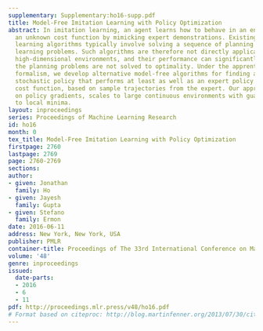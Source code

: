 ```yaml
---
supplementary: Supplementary:ho16-supp.pdf
title: Model-Free Imitation Learning with Policy Optimization
abstract: In imitation learning, an agent learns how to behave in an environment with
  an unknown cost function by mimicking expert demonstrations. Existing imitation
  learning algorithms typically involve solving a sequence of planning or reinforcement
  learning problems. Such algorithms are therefore not directly applicable to large,
  high-dimensional environments, and their performance can significantly degrade if
  the planning problems are not solved to optimality. Under the apprenticeship learning
  formalism, we develop alternative model-free algorithms for finding a parameterized
  stochastic policy that performs at least as well as an expert policy on an unknown
  cost function, based on sample trajectories from the expert. Our approach, based
  on policy gradients, scales to large continuous environments with guaranteed convergence
  to local minima.
layout: inproceedings
series: Proceedings of Machine Learning Research
id: ho16
month: 0
tex_title: Model-Free Imitation Learning with Policy Optimization
firstpage: 2760
lastpage: 2769
page: 2760-2769
sections: 
author:
- given: Jonathan
  family: Ho
- given: Jayesh
  family: Gupta
- given: Stefano
  family: Ermon
date: 2016-06-11
address: New York, New York, USA
publisher: PMLR
container-title: Proceedings of The 33rd International Conference on Machine Learning
volume: '48'
genre: inproceedings
issued:
  date-parts:
  - 2016
  - 6
  - 11
pdf: http://proceedings.mlr.press/v48/ho16.pdf
# Format based on citeproc: http://blog.martinfenner.org/2013/07/30/citeproc-yaml-for-bibliographies/
---
```

